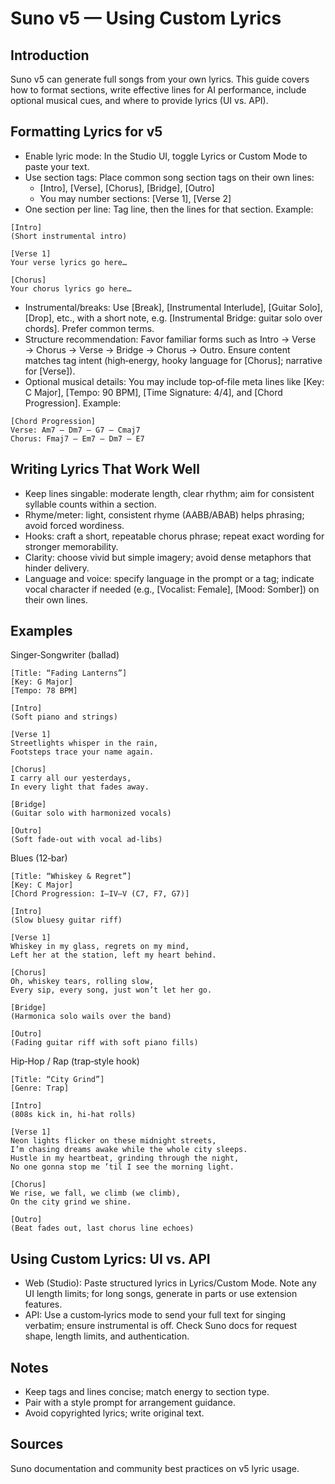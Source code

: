 # Suno v5 — Using Custom Lyrics

## Introduction

Suno v5 can generate full songs from your own lyrics. This guide covers how to format sections, write effective lines for AI performance, include optional musical cues, and where to provide lyrics (UI vs. API).

## Formatting Lyrics for v5

- Enable lyric mode: In the Studio UI, toggle Lyrics or Custom Mode to paste your text.
- Use section tags: Place common song section tags on their own lines:
  - [Intro], [Verse], [Chorus], [Bridge], [Outro]
  - You may number sections: [Verse 1], [Verse 2]
- One section per line: Tag line, then the lines for that section. Example:

```
[Intro]
(Short instrumental intro)

[Verse 1]
Your verse lyrics go here…

[Chorus]
Your chorus lyrics go here…
```

- Instrumental/breaks: Use [Break], [Instrumental Interlude], [Guitar Solo], [Drop], etc., with a short note, e.g. [Instrumental Bridge: guitar solo over chords]. Prefer common terms.
- Structure recommendation: Favor familiar forms such as Intro → Verse → Chorus → Verse → Bridge → Chorus → Outro. Ensure content matches tag intent (high‑energy, hooky language for [Chorus]; narrative for [Verse]).
- Optional musical details: You may include top‑of‑file meta lines like [Key: C Major], [Tempo: 90 BPM], [Time Signature: 4/4], and [Chord Progression]. Example:

```
[Chord Progression]
Verse: Am7 – Dm7 – G7 – Cmaj7
Chorus: Fmaj7 – Em7 – Dm7 – E7
```

## Writing Lyrics That Work Well

- Keep lines singable: moderate length, clear rhythm; aim for consistent syllable counts within a section.
- Rhyme/meter: light, consistent rhyme (AABB/ABAB) helps phrasing; avoid forced wordiness.
- Hooks: craft a short, repeatable chorus phrase; repeat exact wording for stronger memorability.
- Clarity: choose vivid but simple imagery; avoid dense metaphors that hinder delivery.
- Language and voice: specify language in the prompt or a tag; indicate vocal character if needed (e.g., [Vocalist: Female], [Mood: Somber]) on their own lines.

## Examples

Singer‑Songwriter (ballad)

```
[Title: “Fading Lanterns”]
[Key: G Major]
[Tempo: 78 BPM]

[Intro]
(Soft piano and strings)

[Verse 1]
Streetlights whisper in the rain,
Footsteps trace your name again.

[Chorus]
I carry all our yesterdays,
In every light that fades away.

[Bridge]
(Guitar solo with harmonized vocals)

[Outro]
(Soft fade‑out with vocal ad‑libs)
```

Blues (12‑bar)

```
[Title: “Whiskey & Regret”]
[Key: C Major]
[Chord Progression: I–IV–V (C7, F7, G7)]

[Intro]
(Slow bluesy guitar riff)

[Verse 1]
Whiskey in my glass, regrets on my mind,
Left her at the station, left my heart behind.

[Chorus]
Oh, whiskey tears, rolling slow,
Every sip, every song, just won’t let her go.

[Bridge]
(Harmonica solo wails over the band)

[Outro]
(Fading guitar riff with soft piano fills)
```

Hip‑Hop / Rap (trap‑style hook)

```
[Title: “City Grind”]
[Genre: Trap]

[Intro]
(808s kick in, hi‑hat rolls)

[Verse 1]
Neon lights flicker on these midnight streets,
I’m chasing dreams awake while the whole city sleeps.
Hustle in my heartbeat, grinding through the night,
No one gonna stop me ’til I see the morning light.

[Chorus]
We rise, we fall, we climb (we climb),
On the city grind we shine.

[Outro]
(Beat fades out, last chorus line echoes)
```

## Using Custom Lyrics: UI vs. API

- Web (Studio): Paste structured lyrics in Lyrics/Custom Mode. Note any UI length limits; for long songs, generate in parts or use extension features.
- API: Use a custom‑lyrics mode to send your full text for singing verbatim; ensure instrumental is off. Check Suno docs for request shape, length limits, and authentication.

## Notes

- Keep tags and lines concise; match energy to section type.
- Pair with a style prompt for arrangement guidance.
- Avoid copyrighted lyrics; write original text.

## Sources

Suno documentation and community best practices on v5 lyric usage.

